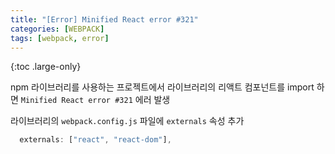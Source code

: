 ```yaml
---
title: "[Error] Minified React error #321"
categories: [WEBPACK]
tags: [webpack, error]
---
```


{:toc .large-only}

npm 라이브러리를 사용하는 프로젝트에서 라이브러리의 리액트 컴포넌트를 import 하면 `Minified React error #321` 에러 발생

라이브러리의 `webpack.config.js` 파일에 `externals` 속성 추가

```js
  externals: ["react", "react-dom"],
```
